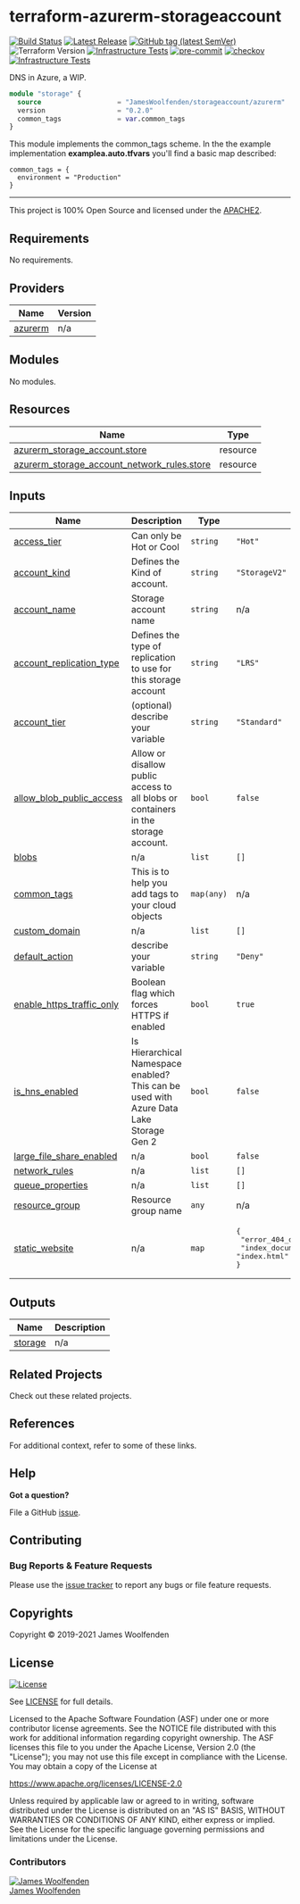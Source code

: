 # terraform-azurerm-storageaccount

[![Build Status](https://github.com/JamesWoolfenden/terraform-azurerm-storageaccount/workflows/Verify%20and%20Bump/badge.svg?branch=master)](https://github.com/JamesWoolfenden/terraform-azurerm-storageaccount)
[![Latest Release](https://img.shields.io/github/release/JamesWoolfenden/terraform-azurerm-storageaccount.svg)](https://github.com/JamesWoolfenden/terraform-azurerm-storageaccount/releases/latest)
[![GitHub tag (latest SemVer)](https://img.shields.io/github/tag/JamesWoolfenden/terraform-azurerm-storageaccount.svg?label=latest)](https://github.com/JamesWoolfenden/terraform-azurerm-storageaccount/releases/latest)
![Terraform Version](https://img.shields.io/badge/tf-%3E%3D0.14.0-blue.svg)
[![Infrastructure Tests](https://www.bridgecrew.cloud/badges/github/JamesWoolfenden/terraform-azurerm-storageaccount/cis_aws)](https://www.bridgecrew.cloud/link/badge?vcs=github&fullRepo=JamesWoolfenden%2Fterraform-azurerm-storageaccount&benchmark=CIS+AWS+V1.2)
[![pre-commit](https://img.shields.io/badge/pre--commit-enabled-brightgreen?logo=pre-commit&logoColor=white)](https://github.com/pre-commit/pre-commit)
[![checkov](https://img.shields.io/badge/checkov-verified-brightgreen)](https://www.checkov.io/)
[![Infrastructure Tests](https://www.bridgecrew.cloud/badges/github/jameswoolfenden/terraform-azurerm-storageaccount/general)](https://www.bridgecrew.cloud/link/badge?vcs=github&fullRepo=JamesWoolfenden%2Fterraform-azurerm-storageaccount&benchmark=INFRASTRUCTURE+SECURITY)

DNS in Azure, a WIP.

```terraform
module "storage" {
  source                   = "JamesWoolfenden/storageaccount/azurerm"
  version                  = "0.2.0"
  common_tags              = var.common_tags
}
```

This module implements the common_tags scheme.   In the the example implementation **examplea.auto.tfvars** you'll find a basic map described:

```HCL
common_tags = {
  environment = "Production"
}
```

---

This project is 100% Open Source and licensed under the [APACHE2](LICENSE).
<!-- BEGINNING OF PRE-COMMIT-TERRAFORM DOCS HOOK -->
## Requirements

No requirements.

## Providers

| Name | Version |
|------|---------|
| <a name="provider_azurerm"></a> [azurerm](#provider\_azurerm) | n/a |

## Modules

No modules.

## Resources

| Name | Type |
|------|------|
| [azurerm_storage_account.store](https://registry.terraform.io/providers/hashicorp/azurerm/latest/docs/resources/storage_account) | resource |
| [azurerm_storage_account_network_rules.store](https://registry.terraform.io/providers/hashicorp/azurerm/latest/docs/resources/storage_account_network_rules) | resource |

## Inputs

| Name | Description | Type | Default | Required |
|------|-------------|------|---------|:--------:|
| <a name="input_access_tier"></a> [access\_tier](#input\_access\_tier) | Can only be Hot or Cool | `string` | `"Hot"` | no |
| <a name="input_account_kind"></a> [account\_kind](#input\_account\_kind) | Defines the Kind of account. | `string` | `"StorageV2"` | no |
| <a name="input_account_name"></a> [account\_name](#input\_account\_name) | Storage account name | `string` | n/a | yes |
| <a name="input_account_replication_type"></a> [account\_replication\_type](#input\_account\_replication\_type) | Defines the type of replication to use for this storage account | `string` | `"LRS"` | no |
| <a name="input_account_tier"></a> [account\_tier](#input\_account\_tier) | (optional) describe your variable | `string` | `"Standard"` | no |
| <a name="input_allow_blob_public_access"></a> [allow\_blob\_public\_access](#input\_allow\_blob\_public\_access) | Allow or disallow public access to all blobs or containers in the storage account. | `bool` | `false` | no |
| <a name="input_blobs"></a> [blobs](#input\_blobs) | n/a | `list` | `[]` | no |
| <a name="input_common_tags"></a> [common\_tags](#input\_common\_tags) | This is to help you add tags to your cloud objects | `map(any)` | n/a | yes |
| <a name="input_custom_domain"></a> [custom\_domain](#input\_custom\_domain) | n/a | `list` | `[]` | no |
| <a name="input_default_action"></a> [default\_action](#input\_default\_action) | describe your variable | `string` | `"Deny"` | no |
| <a name="input_enable_https_traffic_only"></a> [enable\_https\_traffic\_only](#input\_enable\_https\_traffic\_only) | Boolean flag which forces HTTPS if enabled | `bool` | `true` | no |
| <a name="input_is_hns_enabled"></a> [is\_hns\_enabled](#input\_is\_hns\_enabled) | Is Hierarchical Namespace enabled? This can be used with Azure Data Lake Storage Gen 2 | `bool` | `false` | no |
| <a name="input_large_file_share_enabled"></a> [large\_file\_share\_enabled](#input\_large\_file\_share\_enabled) | n/a | `bool` | `false` | no |
| <a name="input_network_rules"></a> [network\_rules](#input\_network\_rules) | n/a | `list` | `[]` | no |
| <a name="input_queue_properties"></a> [queue\_properties](#input\_queue\_properties) | n/a | `list` | `[]` | no |
| <a name="input_resource_group"></a> [resource\_group](#input\_resource\_group) | Resource group name | `any` | n/a | yes |
| <a name="input_static_website"></a> [static\_website](#input\_static\_website) | n/a | `map` | <pre>{<br>  "error_404_document": "404.html",<br>  "index_document": "index.html"<br>}</pre> | no |

## Outputs

| Name | Description |
|------|-------------|
| <a name="output_storage"></a> [storage](#output\_storage) | n/a |
<!-- END OF PRE-COMMIT-TERRAFORM DOCS HOOK -->
## Related Projects

Check out these related projects.

## References

For additional context, refer to some of these links.

## Help

**Got a question?**

File a GitHub [issue](https://github.com/JamesWoolfenden/terraform-azurerm-storageaccount/issues).

## Contributing

### Bug Reports & Feature Requests

Please use the [issue tracker](https://github.com/JamesWoolfenden/terraform-azurerm-storageaccount/issues) to report any bugs or file feature requests.

## Copyrights

Copyright © 2019-2021 James Woolfenden

## License

[![License](https://img.shields.io/badge/License-Apache%202.0-blue.svg)](https://opensource.org/licenses/Apache-2.0)

See [LICENSE](LICENSE) for full details.

Licensed to the Apache Software Foundation (ASF) under one
or more contributor license agreements.  See the NOTICE file
distributed with this work for additional information
regarding copyright ownership.  The ASF licenses this file
to you under the Apache License, Version 2.0 (the
"License"); you may not use this file except in compliance
with the License.  You may obtain a copy of the License at

<https://www.apache.org/licenses/LICENSE-2.0>

Unless required by applicable law or agreed to in writing,
software distributed under the License is distributed on an
"AS IS" BASIS, WITHOUT WARRANTIES OR CONDITIONS OF ANY
KIND, either express or implied.  See the License for the
specific language governing permissions and limitations
under the License.

### Contributors

[![James Woolfenden][jameswoolfenden_avatar]][jameswoolfenden_homepage]<br/>[James Woolfenden][jameswoolfenden_homepage]

[jameswoolfenden_homepage]: https://github.com/jameswoolfenden
[jameswoolfenden_avatar]: https://github.com/jameswoolfenden.png?size=150
[github]: https://github.com/jameswoolfenden
[linkedin]: https://www.linkedin.com/in/jameswoolfenden/
[twitter]: https://twitter.com/JimWoolfenden

[share_twitter]: https://twitter.com/intent/tweet/?text=terraform-azurerm-storageaccount&url=https://github.com/JamesWoolfenden/terraform-azurerm-storageaccount
[share_linkedin]: https://www.linkedin.com/shareArticle?mini=true&title=terraform-azurerm-storageaccount&url=https://github.com/JamesWoolfenden/terraform-azurerm-storageaccount
[share_reddit]: https://reddit.com/submit/?url=https://github.com/JamesWoolfenden/terraform-azurerm-storageaccount
[share_facebook]: https://facebook.com/sharer/sharer.php?u=https://github.com/JamesWoolfenden/terraform-azurerm-storageaccount
[share_email]: mailto:?subject=terraform-azurerm-storageaccount&body=https://github.com/JamesWoolfenden/terraform-azurerm-storageaccount
